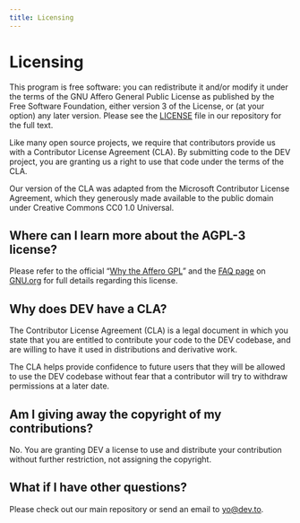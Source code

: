 ```yaml
---
title: Licensing
---
```


# Licensing

This program is free software: you can redistribute it and/or modify it under the terms of the GNU Affero General Public License as published by the Free Software Foundation, either version 3 of the License, or (at your option) any later version. Please see the [LICENSE](https://github.com/thepracticaldev/dev.to/blob/master/LICENSE.md) file in our repository for the full text.

Like many open source projects, we require that contributors provide us with a Contributor License Agreement (CLA). By submitting code to the DEV project, you are granting us a right to use that code under the terms of the CLA.

Our version of the CLA was adapted from the Microsoft Contributor License Agreement, which they generously made available to the public domain under Creative Commons CC0 1.0 Universal.

## Where can I learn more about the AGPL-3 license?

Please refer to the official “[Why the Affero GPL](https://www.gnu.org/licenses/why-affero-gpl.html)” and the [FAQ page](https://www.gnu.org/licenses/gpl-faq.html) on [GNU.org](https://www.gnu.org) for full details regarding this license.

## Why does DEV have a CLA?

The Contributor License Agreement (CLA) is a legal document in which you state that you are entitled to contribute your code to the DEV codebase, and are willing to have it used in distributions and derivative work.

The CLA helps provide confidence to future users that they will be allowed to use the DEV codebase without fear that a contributor will try to withdraw permissions at a later date.

## Am I giving away the copyright of my contributions?

No. You are granting DEV a license to use and distribute your contribution without further restriction, not assigning the copyright.

## What if I have other questions?

Please check out our main repository or send an email to yo@dev.to.
